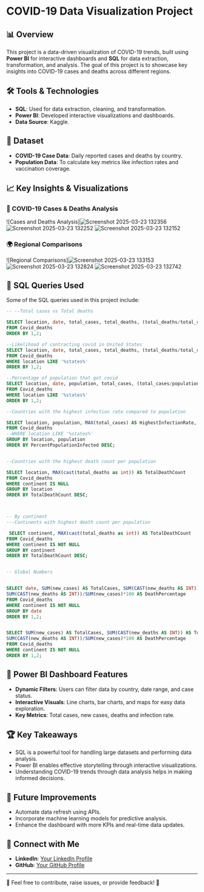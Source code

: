 # COVID-19 Data Visualization Project

## 📊 Overview
This project is a data-driven visualization of COVID-19 trends, built using **Power BI** for interactive dashboards and **SQL** for data extraction, transformation, and analysis.
The goal of this project is to showcase key insights into COVID-19 cases and deaths across different regions.

## 🛠 Tools & Technologies
- **SQL**: Used for data extraction, cleaning, and transformation.
- **Power BI**: Developed interactive visualizations and dashboards.
- **Data Source**: Kaggle.

## 📂 Dataset
- **COVID-19 Case Data**: Daily reported cases and deaths by country.
- **Population Data**: To calculate key metrics like infection rates and vaccination coverage.

## 📈 Key Insights & Visualizations

### 🏥 COVID-19 Cases & Deaths Analysis
![Cases and Deaths Analysis]![Screenshot 2025-03-23 132356](https://github.com/user-attachments/assets/b1d3b609-b740-4d54-ae17-5bbd38427471)
![Screenshot 2025-03-23 132252](https://github.com/user-attachments/assets/4dff103b-d46f-4e62-aeba-46b10108c910)
![Screenshot 2025-03-23 132152](https://github.com/user-attachments/assets/93fe2a18-233e-4989-a2fd-e31100c6ddc3)



### 🌍 Regional Comparisons
![Regional Comparisons]![Screenshot 2025-03-23 133153](https://github.com/user-attachments/assets/8881ce97-8d33-4ba1-8415-6ca3b6e2bfae)
![Screenshot 2025-03-23 132824](https://github.com/user-attachments/assets/5d87ddca-6bd5-44c7-8587-2c0fedd0ae75)
![Screenshot 2025-03-23 132742](https://github.com/user-attachments/assets/3f229d13-09f5-481c-ab4d-30bc679eb260)


## 📌 SQL Queries Used
Some of the SQL queries used in this project include:
```sql
-- --Total cases vs Total deaths

SELECT location, date, total_cases, total_deaths, (total_deaths/total_cases)*100 AS DeathPercentage
FROM Covid_deaths
ORDER BY 1,2;

--Likelihood of contracting covid in United States
SELECT location, date, total_cases, total_deaths, (total_deaths/total_cases)*100 AS DeathPercentage
FROM Covid_deaths
WHERE location LIKE '%states%'
ORDER BY 1,2;

--Percentage of population that got covid
SELECT location, date, population, total_cases, (total_cases/population)*100 AS PercentPopulationInfected
FROM Covid_deaths
WHERE location LIKE '%states%'
ORDER BY 1,2;

--Countries with the highest infection rate compared to population

SELECT location, population, MAX(total_cases) AS HighestInfectionRate, MAX((total_cases/population))*100 AS PercentPopulationInfected
FROM Covid_deaths
--WHERE location LIKE '%states%'
GROUP BY location, population
ORDER BY PercentPopulationInfected DESC;


--Countries with the highest death count per population

SELECT location, MAX(cast(total_deaths as int)) AS TotalDeathCount
FROM Covid_deaths
WHERE continent IS NULL
GROUP BY location
ORDER BY TotalDeathCount DESC;



-- By continent
---Continents with highest death count per population

 SELECT continent, MAX(cast(total_deaths as int)) AS TotalDeathCount
FROM Covid_deaths
WHERE continent IS NOT NULL
GROUP BY continent
ORDER BY TotalDeathCount DESC;


-- Global Numbers


SELECT date, SUM(new_cases) AS TotalCases, SUM(CAST(new_deaths AS INT)) AS TotalDeaths, 
SUM(CAST(new_deaths AS INT))/SUM(new_cases)*100 AS DeathPercentage
FROM Covid_deaths
WHERE continent IS NOT NULL
GROUP BY date
ORDER BY 1,2;


SELECT SUM(new_cases) AS TotalCases, SUM(CAST(new_deaths AS INT)) AS TotalDeaths, 
SUM(CAST(new_deaths AS INT))/SUM(new_cases)*100 AS DeathPercentage
FROM Covid_deaths
WHERE continent IS NOT NULL
ORDER BY 1,2;

```

## 🚀 Power BI Dashboard Features
- **Dynamic Filters**: Users can filter data by country, date range, and case status.
- **Interactive Visuals**: Line charts, bar charts, and maps for easy data exploration.
- **Key Metrics**: Total cases, new cases, deaths and infection rate.


## 🏆 Key Takeaways
- SQL is a powerful tool for handling large datasets and performing data analysis.
- Power BI enables effective storytelling through interactive visualizations.
- Understanding COVID-19 trends through data analysis helps in making informed decisions.

## 📌 Future Improvements
- Automate data refresh using APIs.
- Incorporate machine learning models for predictive analysis.
- Enhance the dashboard with more KPIs and real-time data updates.

## 🔗 Connect with Me
- **LinkedIn**: [Your LinkedIn Profile](https://www.linkedin.com/in/maryndanusa)
- **GitHub**: [Your GitHub Profile](https://github.com/maryndanusa)

---
📢 Feel free to contribute, raise issues, or provide feedback! 🚀

